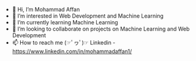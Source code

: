 - 👋 Hi, I’m Mohammad Affan
- 👀 I’m interested in Web Development and Machine Learning
- 🌱 I’m currently learning Machine Learning
- 💞️ I’m looking to collaborate on projects on Machine Learning and Web Development
- 📫 How to reach me 
     (☞ﾟヮﾟ)☞ Linkedin - https://www.linkedin.com/in/mohammadaffan1/

